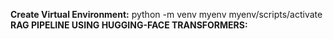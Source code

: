 **Create Virtual Environment:**
python -m venv myenv
myenv/scripts/activate
**RAG PIPELINE USING HUGGING-FACE TRANSFORMERS:**
